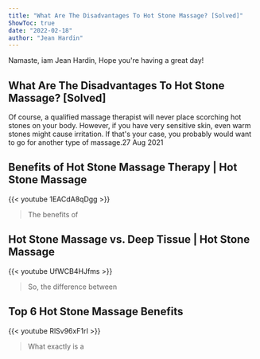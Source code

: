 ```yaml
---
title: "What Are The Disadvantages To Hot Stone Massage? [Solved]"
ShowToc: true 
date: "2022-02-18"
author: "Jean Hardin" 
---
```


Namaste, iam Jean Hardin, Hope you're having a great day!
## What Are The Disadvantages To Hot Stone Massage? [Solved]
Of course, a qualified massage therapist will never place scorching hot stones on your body. However, if you have very sensitive skin, even warm stones might cause irritation. If that's your case, you probably would want to go for another type of massage.27 Aug 2021

## Benefits of Hot Stone Massage Therapy | Hot Stone Massage
{{< youtube 1EACdA8qDgg >}}
>The benefits of 

## Hot Stone Massage vs. Deep Tissue | Hot Stone Massage
{{< youtube UfWCB4HJfms >}}
>So, the difference between 

## Top 6 Hot Stone Massage Benefits
{{< youtube RlSv96xF1rI >}}
>What exactly is a 

